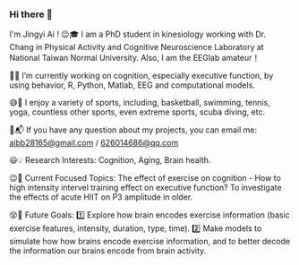 ### Hi there 👋

I'm Jingyi Ai ! 😉🎓 I am a PhD student in kinesiology working with Dr. Chang in Physical Activity and Cognitive Neuroscience Laboratory at National Taiwan Normal University. Also, I am the EEGlab amateur！

👀🔑 I’m currently working on cognition, especially executive function, by using behavior, R, Python, Matlab, EEG and computational models.

😅🔆 I enjoy a variety of sports, including, basketball, swimming, tennis, yoga, countless other sports, even extreme sports, scuba diving, etc.

📧📬 If you have any question about my projects, you can email me: aibb28165@gmail.com / 626014686@qq.com

😃💡 Research Interests: Cognition, Aging, Brain health.

😉👻 Current Focused Topics: The effect of exercise on cognition - How to high intensity intervel training effect on executive function? To investigate the effects of acute HIIT on P3 amplitude in older.

😵🔭 Future Goals: 1️⃣ Explore how brain encodes exercise information (basic exercise features, intensity, duration, type, time). 2️⃣ Make models to simulate how how brains encode exercise information, and to better decode the information our brains encode from brain activity.
